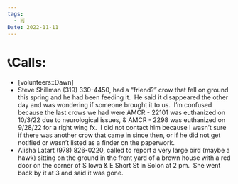 ```yaml
---
tags:
  - 🗒️
Date: 2022-11-11
---
```


# 📞Calls:
- [volunteers::Dawn]
- Steve Shillman (319) 330-4450, had a “friend?” crow that fell on ground this spring and he had been feeding it.  He said it disappeared the other day and was wondering if someone brought it to us.  I’m confused because the last crows we had were AMCR - 22101 was euthanized on 10/3/22 due to neurological issues, & AMCR - 2298 was euthanized on 9/28/22 for a right wing fx.  I did not contact him because I wasn’t sure if there was another crow that came in since then, or if he did not get notified or wasn’t listed as a finder on the paperwork.
- Alisha Latart (978) 826-0220, called to report a very large bird (maybe a hawk) sitting on the ground in the front yard of a brown house with a red door on the corner of S Iowa & E Short St in Solon at 2 pm.  She went back by it at 3 and said it was gone.
